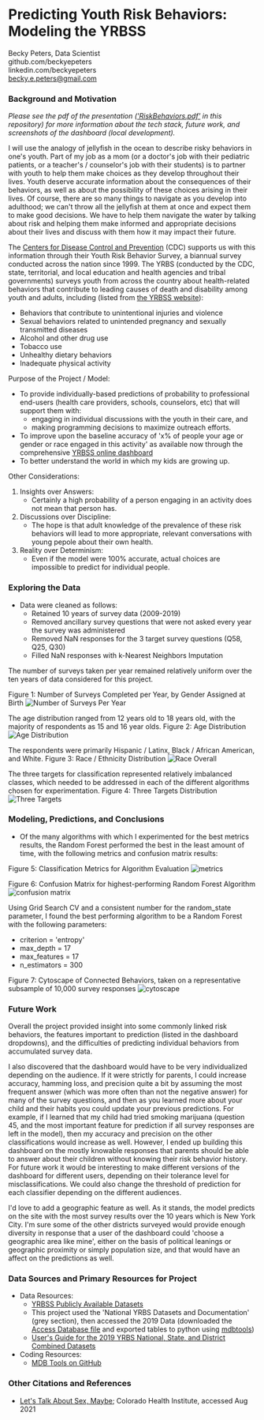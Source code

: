 # Predicting Youth Risk Behaviors: Modeling the YRBSS <br>
Becky Peters, Data Scientist<br>
github.com/beckyepeters<br>
linkedin.com/beckyepeters<br>
becky.e.peters@gmail.com<br>

### Background and Motivation 
*Please see the pdf of the presentation (['RiskBehaviors.pdf'](https://github.com/beckyepeters/risk_behaviors/blob/main/RiskBehaviors.pdf) in this repository) for more information about the tech stack, future work, and screenshots of the dashboard (local development).* 

I will use the analogy of jellyfish in the ocean to describe risky behaviors in one's youth. Part of my job as a mom (or a doctor's job with their pediatric patients, or a teacher's / counselor's job with their students) is to partner with youth to help them make choices as they develop throughout their lives. Youth deserve accurate information about the consequences of their behaviors, as well as about the possibility of these choices arising in their lives. Of course, there are so many things to navigate as you develop into adulthood; we can't throw all the jellyfish at them at once and expect them to make good decisions. We have to help them navigate the water by talking about risk and helping them make informed and appropriate decisions about their lives and discuss with them how it may impact their future. 

The [Centers for Disease Control and Prevention](https://www.cdc.gov/) (CDC) supports us with this information through their Youth Risk Behavior Survey, a biannual survey conducted across the nation since 1999. The YRBS (conducted by the CDC, state, territorial, and local education and health agencies and tribal governments) surveys youth from across the country about health-related behaviors that contribute to leading causes of death and disability among youth and adults, including (listed from [the YRBSS website](https://www.cdc.gov/healthyyouth/data/yrbs/index.htm)): 
* Behaviors that contribute to unintentional injuries and violence
* Sexual behaviors related to unintended pregnancy and sexually transmitted diseases 
* Alcohol and other drug use
* Tobacco use
* Unhealthy dietary behaviors
* Inadequate physical activity

Purpose of the Project / Model: 
* To provide individually-based predictions of probability to professional end-users (health care providers, schools, counselors, etc) that will support them with: 
    * engaging in individual discussions with the youth in their care, and
    * making programming decisions to maximize outreach efforts.
* To improve upon the baseline accuracy of 'x% of people your age or gender or race engaged in this activity' as available now through the comprehensive [YRBSS online dashboard](https://yrbs-explorer.services.cdc.gov/#/)
* To better understand the world in which my kids are growing up. 

Other Considerations: 
1. Insights over Answers: 
    * Certainly a high probability of a person engaging in an activity does not mean that person has.
2. Discussions over Discipline:  
    * The hope is that adult knowledge of the prevalence of these risk behaviors will lead to more appropriate, relevant conversations with young pepole about their own health. 
3. Reality over Determinism: 
    * Even if the model were 100% accurate, actual choices are impossible to predict for individual people.  

### Exploring the Data
* Data were cleaned as follows: 
    * Retained 10 years of survey data (2009-2019)
    * Removed ancillary survey questions that were not asked every year the survey was administered
    * Removed NaN responses for the 3 target survey questions (Q58, Q25, Q30)
    * Filled NaN responses with k-Nearest Neighbors Imputation

The number of surveys taken per year remained relatively uniform over the ten years of data considered for this project. 

Figure 1: Number of Surveys Completed per Year, by Gender Assigned at Birth
![Number of Surveys Per Year](images/num_per_year.png)

The age distribution ranged from 12 years old to 18 years old, with the majority of respondents as 15 and 16 year olds. 
Figure 2: Age Distribution
![Age Distribution](images/age_overall.png)

The respondents were primarily Hispanic / Latinx, Black / African American, and White. 
Figure 3: Race / Ethnicity Distribution
![Race Overall](images/race_overall.png)

The three targets for classification represented relatively imbalanced classes, which needed to be addressed in each of the different algorithms chosen for experimentation. 
Figure 4: Three Targets Distribution
![Three Targets](images/eachtargetpct.png)

### Modeling, Predictions, and Conclusions
* Of the many algorithms with which I experimented for the best metrics results, the Random Forest performed the best in the least amount of time, with the following metrics and confusion matrix results: 

Figure 5: Classification Metrics for Algorithm Evaluation 
![metrics](images/four_metrics.png)

Figure 6: Confusion Matrix for highest-performing Random Forest Algorithm 
![confusion matrix](images/confusion_matrix.png) 

Using Grid Search CV and a consistent number for the random_state parameter, I found the best performing algorithm to be a Random Forest with the following parameters: 
* criterion = 'entropy'
* max_depth = 17
* max_features = 17
* n_estimators = 300

Figure 7: Cytoscape of Connected Behaviors, taken on a representative subsample of 10,000 survey responses
![cytoscape](images/cytoscape.png) 

### Future Work 
Overall the project provided insight into some commonly linked risk behaviors, the features important to prediction (listed in the dashboard dropdowns), and the difficulties of predicting individual behaviors from accumulated survey data.  

I also discovered that the dashboard would have to be very individualized depending on the audience. If it were strictly for parents, I could increase accuracy, hamming loss, and precision quite a bit by assuming the most frequent answer (which was more often than not the negative answer) for many of the survey questions, and then as you learned more about your child and their habits you could update your previous predictions. For example, if I learned that my child had tried smoking marijuana (question 45, and the most important feature for prediction if all survey responses are left in the model), then my accuracy and precision on the other classifications would increase as well. However, I ended up building this dashboard on the mostly knowable responses that parents should be able to answer about their children without knowing their risk behavior history. For future work it would be interesting to make different versions of the dashboard for different users, depending on their tolerance level for misclassifications. We could also change the threshold of prediction for each classifier depending on the different audiences.  

I'd love to add a geographic feature as well. As it stands, the model predicts on the site with the most survey results over the 10 years which is New York City. I'm sure some of the other districts surveyed would provide enough diversity in response that a user of the dashboard could 'choose a geographic area like mine', either on the basis of political leanings or geographic proximity or simply population size, and that would have an affect on the predictions as well. 

### Data Sources and Primary Resources for Project
* Data Resources: 
    * [YRBSS Publicly Available Datasets](https://www.cdc.gov/healthyyouth/data/yrbs/data.htm) 
    * This project used the 'National YRBS Datasets and Documentation' (grey section), then accessed the 2019 Data (downloaded the [Access Database file](https://www.cdc.gov/healthyyouth/data/yrbs/files/2019/XXH2019_YRBS_Data.zip) and exported tables to python using [mdbtools](https://github.com/mdbtools/mdbtools))
    * [User's Guide for the 2019 YRBS National, State, and District Combined Datasets](https://www.cdc.gov/healthyyouth/data/yrbs/pdf/2019/2019_YRBS_SADC_Documentation.pdf)
* Coding Resources: 
    * [MDB Tools on GitHub](https://github.com/mdbtools/mdbtools)

### Other Citations and References 
* [Let's Talk About Sex, Maybe](https://www.coloradohealthinstitute.org/research/lets-talk-about-sex-maybe); Colorado Health Institute, accessed Aug 2021